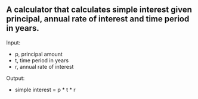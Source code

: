 ## A calculator that calculates simple interest given principal, annual rate of interest and time period in years.
Input:
   * p, principal amount
   * t, time period in years
   * r, annual rate of interest

Output:
*   simple interest = p * t * r
